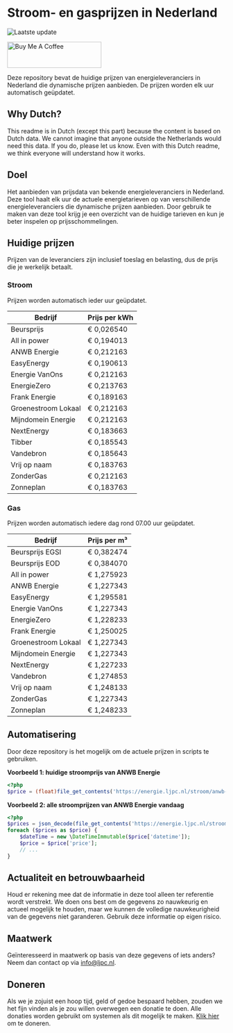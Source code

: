 # Stroom- en gasprijzen in Nederland

![Laatste update](https://img.shields.io/badge/laatste%20update-2024--10--16%2023%3A00%20CET-brightgreen)

<a href="https://www.buymeacoffee.com/Lars-" target="_blank"><img src="https://cdn.buymeacoffee.com/buttons/v2/default-orange.png" alt="Buy Me A Coffee" height="60" style="height: 60px !important;width: 217px !important;" ></a>

Deze repository bevat de huidige prijzen van energieleveranciers in Nederland die dynamische prijzen aanbieden. De prijzen worden elk uur automatisch geüpdatet.

## Why Dutch?

This readme is in Dutch (except this part) because the content is based on Dutch data. We cannot imagine that anyone outside the Netherlands would need this data. If you do, please let us know. Even with this Dutch readme, we think
everyone will understand how it works.

## Doel

Het aanbieden van prijsdata van bekende energieleveranciers in Nederland. Deze tool haalt elk uur de actuele energietarieven op van verschillende energieleveranciers die dynamische prijzen aanbieden. Door gebruik te maken van deze tool
krijg je een overzicht van de huidige tarieven en kun je beter inspelen op prijsschommelingen.

## Huidige prijzen

Prijzen van de leveranciers zijn inclusief toeslag en belasting, dus de prijs die je werkelijk betaalt.

### Stroom

Prijzen worden automatisch ieder uur geüpdatet.

 Bedrijf | Prijs per kWh 
---------|---------------
Beursprijs | € 0,026540
All in power | € 0,194013
ANWB Energie | € 0,212163
EasyEnergy | € 0,190613
Energie VanOns | € 0,212163
EnergieZero | € 0,213763
Frank Energie | € 0,189163
Groenestroom Lokaal | € 0,212163
Mijndomein Energie | € 0,212163
NextEnergy | € 0,183663
Tibber | € 0,185543
Vandebron | € 0,185643
Vrij op naam | € 0,183763
ZonderGas | € 0,212163
Zonneplan | € 0,183763


### Gas

Prijzen worden automatisch iedere dag rond 07.00 uur geüpdatet.

 Bedrijf | Prijs per m³ 
---------|--------------
Beursprijs EGSI | € 0,382474
Beursprijs EOD | € 0,384070
All in power | € 1,275923
ANWB Energie | € 1,227343
EasyEnergy | € 1,295581
Energie VanOns | € 1,227343
EnergieZero | € 1,228233
Frank Energie | € 1,250025
Groenestroom Lokaal | € 1,227343
Mijndomein Energie | € 1,227343
NextEnergy | € 1,227233
Vandebron | € 1,274853
Vrij op naam | € 1,248133
ZonderGas | € 1,227343
Zonneplan | € 1,248233


## Automatisering

Door deze repository is het mogelijk om de actuele prijzen in scripts te gebruiken.

**Voorbeeld 1: huidige stroomprijs van ANWB Energie**

```php
<?php
$price = (float)file_get_contents('https://energie.ljpc.nl/stroom/anwb-energie-nu.txt');

```

**Voorbeeld 2: alle stroomprijzen van ANWB Energie vandaag**

```php
<?php
$prices = json_decode(file_get_contents('https://energie.ljpc.nl/stroom/all-in-power-vandaag.json'),true);
foreach ($prices as $price) {
    $dateTime = new \DateTimeImmutable($price['datetime']);
    $price = $price['price'];
    // ...
}
```

## Actualiteit en betrouwbaarheid

Houd er rekening mee dat de informatie in deze tool alleen ter referentie wordt verstrekt. We doen ons best om de gegevens zo nauwkeurig en actueel mogelijk te houden, maar we kunnen de volledige nauwkeurigheid van de gegevens niet
garanderen. Gebruik deze informatie op eigen risico.

## Maatwerk

Geïnteresseerd in maatwerk op basis van deze gegevens of iets anders? Neem dan contact op
via [info@ljpc.nl](mailto:info@ljpc.nl?subject=Energie%20prijzen).

## Doneren

Als we je zojuist een hoop tijd, geld of gedoe bespaard hebben, zouden we het fijn vinden als je zou willen overwegen een
donatie te doen. Alle donaties worden gebruikt om systemen als dit mogelijk te
maken. [Klik hier](https://www.buymeacoffee.com/Lars-) om te doneren.
